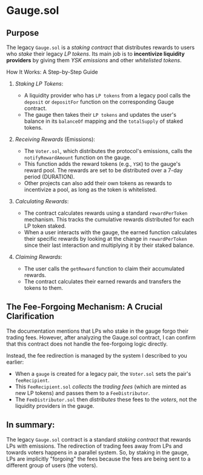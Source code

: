 # Gauge.sol

## Purpose

The legacy `Gauge.sol` is a _staking contract_ that distributes rewards to users who _stake_ their legacy _LP tokens_.
Its main job is to **incentivize liquidity providers** by giving them _YSK emissions_ and other _whitelisted tokens_.

How It Works: A Step-by-Step Guide

1.  _Staking LP Tokens_:
    - A liquidity provider who has `LP tokens` from a legacy pool calls the `deposit` or `depositFor` function on the corresponding Gauge contract.
    - The gauge then takes their `LP tokens` and updates the user's balance in its `balanceOf` mapping and the `totalSupply` of staked tokens.

2.  _Receiving Rewards_ (Emissions):
    - The `Voter.sol`, which distributes the protocol's emissions, calls the `notifyRewardAmount` function on the gauge.
    - This function adds the reward tokens (e.g., `YSK`) to the gauge's reward pool. The rewards are set to be distributed over a 7-day period (DURATION).
    - Other projects can also add their own tokens as rewards to incentivize a pool, as long as the token is whitelisted.

3.  _Calculating Rewards_:
    - The contract calculates rewards using a standard `rewardPerToken` mechanism. This tracks the cumulative rewards distributed for each LP token staked.
    - When a user interacts with the gauge, the earned function calculates their specific rewards by looking at the change in `rewardPerToken`
      since their last interaction and multiplying it by their staked balance.

4.  _Claiming Rewards_:
    - The user calls the `getReward` function to claim their accumulated rewards.
    - The contract calculates their earned rewards and transfers the tokens to them.

## The Fee-Forgoing Mechanism: A Crucial Clarification

The documentation mentions that LPs who stake in the gauge forgo their trading fees.
However, after analyzing the Gauge.sol contract, I can confirm that this contract does not handle the fee-forgoing logic directly.

Instead, the fee redirection is managed by the system I described to you earlier:

- When a `gauge` is created for a legacy pair, the `Voter.sol` sets the pair's `feeRecipient`.
- This `FeeRecipient.sol` _collects_ the _trading fees_ (which are minted as new LP tokens) and passes them to a `FeeDistributor`.
- The `FeeDistributor.sol` then _distributes_ these fees to the _voters_, not the liquidity providers in the gauge.

## In summary:

The legacy `Gauge.sol` contract is a standard _staking contract_ that rewards LPs with emissions.
The redirection of trading fees away from LPs and towards voters happens in a parallel system.
So, by staking in the gauge, LPs are implicitly "forgoing" the fees because the fees are being sent to a different group of users (the voters).
